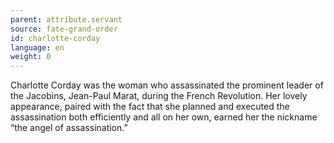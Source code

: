 ```yaml
---
parent: attribute.servant
source: fate-grand-order
id: charlotte-corday
language: en
weight: 0
---
```


Charlotte Corday was the woman who assassinated the prominent leader of the Jacobins, Jean-Paul Marat, during the French Revolution.
Her lovely appearance, paired with the fact that she planned and executed the assassination both efficiently and all on her own, earned her the nickname “the angel of assassination.”
